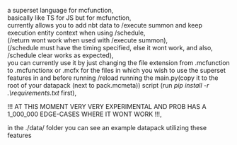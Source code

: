 a superset language for mcfunction,  
basically like TS for JS but for mcfunction,  
currently allows you to add nbt data to /execute summon and keep execution entity context when using /schedule,  
(/return wont work when used with /execute summon),  
(/schedule must have the timing specified, else it wont work, and also, /schedule clear works as expected),  
you can currently use it by just changing the file extension from .mcfunction to .mcfunctionx or .mcfx for the files in which you wish to use the superset features in and before running /reload running the main.py(copy it to the root of your datapack (next to pack.mcmeta)) script (run *pip install -r .\requirements.txt* first),

!!! AT THIS MOMENT VERY VERY EXPERIMENTAL AND PROB HAS A 1_000_000 EDGE-CASES WHERE IT WONT WORK !!!,

in the ./data/ folder you can see an example datapack utilizing these features

